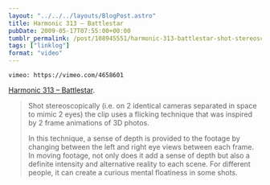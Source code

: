 ```yaml
---
layout: "../../../layouts/BlogPost.astro"
title: Harmonic 313 – Battlestar
pubDate: 2009-05-17T07:55:00+00:00
tumblr_permalink: /post/108945551/harmonic-313-battlestar-shot-stereoscopically
tags: ["linklog"]
format: "video"
---
```


`vimeo: https://vimeo.com/4658601`

[Harmonic 313 &#8211; Battlestar][1].

> Shot stereoscopically (i.e. on 2 identical cameras separated in space to mimic 2 eyes) the clip uses a flicking technique that was inspired by 2 frame animations of 3D photos.
>
> In this technique, a sense of depth is provided to the footage by changing between the left and right eye views between each frame. In moving footage, not only does it add a sense of depth but also a definite intensity and alternative reality to each scene. For different people, it can create a curious mental floatiness in some shots.

[1]: https://vimeo.com/4658601
